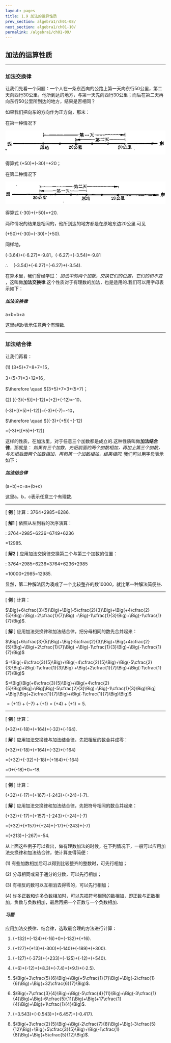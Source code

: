 ```yaml
---
layout: pages
title: 1.9 加法的运算性质
prev_section: algebra1/ch01-08/
next_section: algebra1/ch01-10/
permalink: /algebra1/ch01-09/
---
```


加法的运算性质
--------------

----

### 加法交换律

让我们先看一个问题：一个人在一条东西向的公路上第一天向东行50公里，第二天向西行30公里，他所到达的地方，与第一天先向西行30公里；而后在第二天再向东行50公里所到达的地方，结果是否相同？

如果我们把向东的方向作为正方向，那末：

在第一种情况下

![图 1.13](../images/033-1.png)

得算式 (+50)+(-30)=+20；

在第二种情况下

![图 1.14](../images/033-2.png)

得算式 (-30)+(+50)=+20.

两种情况的结果是相同的，他所到达的地方都是在原地东边20公里.可见

(+50)+(-30)=(-30)+(+50).

同样地，

(-3.64)+(-6.27)=-9.81，(-6.27)+(-3.54)=-9.81

$\therefore\quad$(-3.54)+(-6.27)=(-6.27)+(-3.54).

在算术里，我们曾经学过： _加法中的两个加数，交换它们的位置，它们的和不变_ ，这叫做**加法交换律**.这个性质对于有理数的加法，也是适用的.我们可以用字母表示如下：

<div class="note info">
<h5>加法交换律</h5>
<p>a+b=b+a</p>
</div>

这里a和b表示任意两个有理数.

----

### 加法结合律

让我们再看：

(1) (3+5)+7=8+7=15，

3+(5+7)=3+12=16，

$\therefore \quad $(3+5)+7=3+(5+7)；

(2) [(-3)(+5)]+(-12)=(+2)+(-12)=-10，

(-3)+[(+5)+(-12)]=(-3)+(-7)=-10，

$\therefore \quad $[(-3)+(+5)]+(-12)  
  
=(-3)+[(+5)+(-12)]

这样的性质，在加法里，对于任意三个加数都是成立的.这种性质叫做**加法结合律**，那就是： _如果有三个加数，先把前面的两个加数相加，再加上第三个加数，与先把后面两个加数相加，再和第一个加数相加，结果相同._ 我们可以用字母表示如下：

<div class="note info">
<h5>加法结合律</h5>
<p>(a+b)+c=a+(b+c)</p>
</div>

这里a，b，c表示任意三个有理数.

----

[ **例** ] 计算：3764+2985+6286.

[ **解1** ] 依照从左到右的次序演算：  

: 3764+2985+6236=6749+6236

  =12985.

[ **解2** ] 应用加法交换律交换第二个与第三个加数的位置：  

: 3764+2985+6236=3764+6236+2985  

  =10000+2985=12985.  
  
显然，第二种解法因为凑成了一个比较整齐的数10000，就比第一种解法简便些.

----

[ **例** ] 计算：  

$\Big(+6\cfrac{3}{5}\Big)+\Big(-5\cfrac{2}{3}\Big)+\Big(+4\cfrac{2}{5}\Big)+\Big(+2\cfrac{1}{7}\Big)
+\Big(-1\cfrac{1}{3}\Big)+\Big(-1\cfrac{1}{7}\Big)$.

[ **解** ] 应用加法交换律和加法结合律，把分母相同的数先合并起来：  

$\Big(+6\cfrac{3}{5}\Big)+\Big(-5\cfrac{2}{3}\Big)+\Big(+4\cfrac{2}{5}\Big)+\Big(+2\cfrac{1}{7}\Big)
+\Big(-1\cfrac{1}{3}\Big)+\Big(-1\cfrac{1}{7}\Big)$  

$=\Big(+6\cfrac{3}{5}\Big)+\Big(+4\cfrac{2}{5}\Big)+\Big(-5\cfrac{2}{3}\Big)+\Big(-1\cfrac{1}{3}\Big) 
+\Big(+2\cfrac{1}{7}\Big)+\Big(-1\cfrac{1}{7}\Big)$

$=\Big[\Big(+6\cfrac{3}{5}\Big)+\Big(+4\cfrac{2}{5}\Big)\Big]+\Big[\Big(-5\cfrac{2}{3}\Big)+\Big(-1\cfrac{1}{3}\Big)\Big]
+\Big[\Big(+2\cfrac{1}{7}\Big)+\Big(-1\cfrac{1}{7}\Big)\Big]$  

$=(+11)+(-7)+(+1)=(+4)+(+1)=5$.


----

[ **例** ] 计算：

(+32)+(-18)+(+164)+(-32)+(-164).

[ **解** ] 应用加法交换律与加法结合律，先把相反的数合并成零：  

(+32)+(-18)+(+164)+(-32)+(-164)
  
=(+32)+(-32)+(-18)+(+164)+(-164)

=0+(-18)+0=-18.


----

[ **例** ] 计算：  

(+32)+(-17)+(+167)+(-243)+(+24)+(-7).

[ **解** ] 应用加法交换律和加法结合律，先把符号相同的数合并起来：  

(+32)+(-17)+(+157)+(-243)+(+24)+(-7)

=(+32)+(+157)+(+24)+(-17)+(-243)+(-7)  
  
=(+213)+(-267)=-54.

从上面这些例子可以看出，做有理数加法的时候，在下列情况下，一般可以应用加法交换律和加法结合律，使计算变得简便：

(1) 有些加数相加后可以得到比较整齐的整数时，可先行相加；

(2) 分母相同或易于通分的分数，可以先行相加；

(3) 有相反的数可以互相消去得零的，可以先行相加；

(4) 许多正数和许多负数相加时，可以先把符号相同的数相加，即正数与正数相加，负数与负数相加，最后再把一个正数与一个负数相加.

<div class="note">
<h5>习题</h5>
</div>

应用加法交换律、结合律，选取最合理的方法进行计算：

1.  (+132)+(-124)+(-16)+0+(-132)+(+16).

2.  (+127)+(+13)+(-300)+(-140)+(-189)+(+300).

3.  (+127)+(-373)+(+233)+(-125)+(-12)+(+540).

4.  (+6)+(-12)+(+8.3)+(-7.4)+(+9.1)+(-2.5).

5.  $\Big(+3\cfrac{5}{6}\Big)+\Big(+5\cfrac{1}{7}\Big)+\Big(-2\cfrac{1}{6}\Big)+\Big(+32\cfrac{6}{7}\Big)$.

6.  $\Big(+7\cfrac{3}{4}\Big)+\Big(-5\cfrac{4}{11}\Big)+\Big(-3\cfrac{1}{4}\Big)+\Big(-6\cfrac{5}{11}\Big)+\Big(+17\cfrac{1}{4}\Big)+\Big(+1\cfrac{1}{4}\Big)$.

7.  (+3.543)+(-0.543)+(+6.457)+(-0.417).

8.  $\Big(+3\cfrac{2}{5}\Big)+\Big(-2\cfrac{7}{8}\Big)+\Big(-3\cfrac{5}{12}\Big)+\Big(+5\cfrac{3}{5}\Big)+\Big(-1\cfrac{1}{8}\Big)+\Big(+5\cfrac{5}{12}\Big)$.




